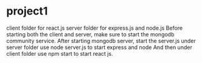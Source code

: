 # project1
client folder for react.js
server folder for express.js and node.js
Before starting both the client and server, make sure to start the mongodb community service.
After starting mongodb server, start the server.js under server folder use node server.js to start express and node
And then under client folder use npm start to start react js.
